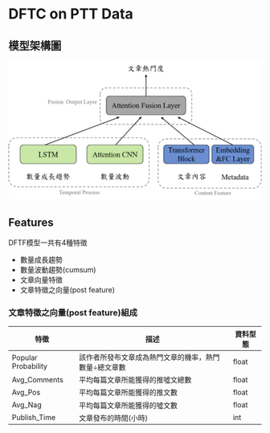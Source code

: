 # DFTC on PTT Data

## 模型架構圖
![model](image/model_architecture.png)
## Features
DFTF模型一共有4種特徵
- 數量成長趨勢
- 數量波動趨勢(cumsum)
- 文章向量特徵
- 文章特徵之向量(post feature)

### 文章特徵之向量(post feature)組成
|特徵|描述|資料型態|
|-|-|-|
|Popular Probability|該作者所發布文章成為熱門文章的機率，熱門數量÷總文章數|float|
|Avg_Comments|平均每篇文章所能獲得的推噓文總數|float|
|Avg_Pos|平均每篇文章所能獲得的推文數|float|
|Avg_Nag|平均每篇文章所能獲得的噓文數|float|
|Publish_Time|文章發布的時間(小時)|int|

